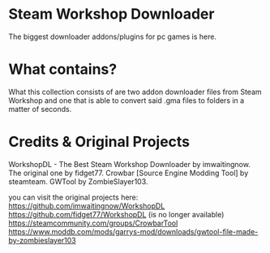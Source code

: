 # Steam Workshop Downloader
The biggest downloader addons/plugins for pc games is here.
# What contains?
What this collection consists of are two addon downloader files 
from Steam Workshop and one that is able to convert said .gma files 
to folders in a matter of seconds.
# Credits & Original Projects
WorkshopDL - The Best Steam Workshop Downloader by imwaitingnow. The original one by fidget77.
Crowbar [Source Engine Modding Tool] by steamteam.
GWTool by ZombieSlayer103.

you can visit the original projects here:
https://github.com/imwaitingnow/WorkshopDL
https://github.com/fidget77/WorkshopDL (is no longer available)
https://steamcommunity.com/groups/CrowbarTool
https://www.moddb.com/mods/garrys-mod/downloads/gwtool-file-made-by-zombieslayer103

